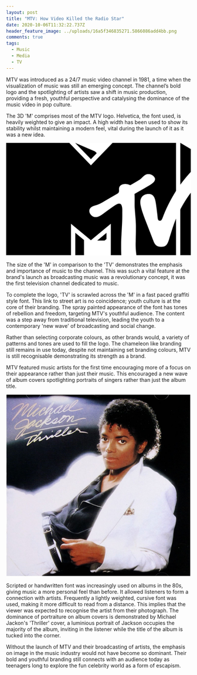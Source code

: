 ```yaml
---
layout: post
title: "MTV: How Video Killed the Radio Star"
date: 2020-10-06T11:32:22.737Z
header_feature_image: ../uploads/16a5f346835271.5866086add4bb.png
comments: true
tags:
  - Music
  - Media
  - TV
---
```

MTV was introduced as a 24/7 music video channel in 1981, a time when the visualization of music was still an emerging concept. The channel’s bold logo and the spotlighting of artists saw a shift in music production, providing a fresh, youthful perspective and catalysing the dominance of the music video in pop culture.

The 3D 'M' comprises most of the MTV logo. Helvetica, the font used, is heavily weighted to give an impact. A high width has been used to show its stability whilst maintaining a modern feel, vital during the launch of it as it was a new idea. 

![](../uploads/mtv_logo_2010.svg "MTV logo")

The size of the 'M' in comparison to the 'TV' demonstrates the emphasis and importance of music to the channel. This was such a vital feature at the brand's launch as broadcasting music was a revolutionary concept, it was the first television channel dedicated to music.

To complete the logo, 'TV' is scrawled across the 'M' in a fast paced graffiti style font. This link to street art is no coincidence; youth culture is at the core of their branding. The spray painted appearance of the font has tones of rebellion and freedom, targeting MTV's youthful audience. The content was a step away from traditional television, leading the youth to a contemporary 'new wave' of broadcasting and social change.  

Rather than selecting corporate colours, as other brands would, a variety of patterns and tones are used to fill the logo. The chameleon like branding still remains in use today, despite not maintaining set branding colours, MTV is still recognisable demonstrating its strength as a brand. 

MTV featured music artists for the first time encouraging more of a focus on their appearance rather than just their music. This encouraged a new wave of album covers spotlighting portraits of singers rather than just the album title. 

![© 1996-2020, Amazon.com, Inc](../uploads/91i7blj8mal._ac_sl1500_.jpg "Thriller by Michael Jackson, released in 1982")

Scripted or handwritten font was increasingly used on albums in the 80s, giving music a more personal feel than before. It allowed listeners to form a connection with artists. Frequently a lightly weighted, cursive font was used, making it more difficult to read from a distance. This implies that the viewer was expected to recognise the artist from their photograph. The dominance of portraiture on album covers is demonstrated by Michael Jackon's 'Thriller' cover, a luminious portrait of Jackson occupies the majority of the album, inviting in the listener while the title of the album is tucked into the corner.  

Without the launch of MTV and their broadcasting of artists, the emphasis on image in the music industry would not have become so dominant. Their bold and youthful branding still connects with an audience today as teenagers long to explore the fun celebrity world as a form of escapism.